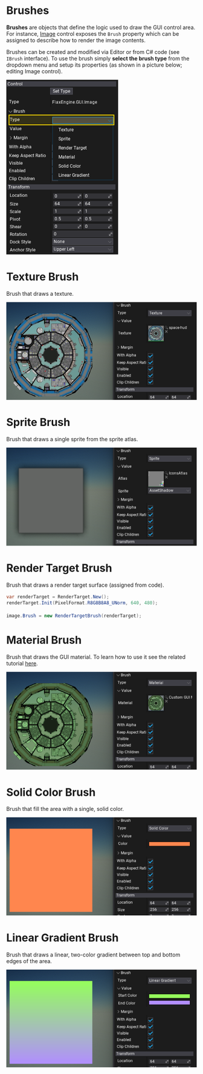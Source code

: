 # Brushes

**Brushes** are objects that define the logic used to draw the GUI control area. For instance, [Image](../controls/image.md) control exposes the `Brush` property which can be assigned to describe how to render the image contents.

Brushes can be created and modified via Editor or from C# code (see `IBrush` interface).
To use the brush simply **select the brush type** from the dropdown menu and setup its properties (as shown in a picture below; editing Image control).

![Edit Brush](media/brush-set-type.png)

# Texture Brush

Brush that draws a texture.

![Texture Brush](media/brush-texture.png)

# Sprite Brush

Brush that draws a single sprite from the sprite atlas.

![Sprite Brush](media/brush-sprite.png)

# Render Target Brush

Brush that draws a render target surface (assigned from code).

```cs
var renderTarget = RenderTarget.New();
renderTarget.Init(PixelFormat.R8G8B8A8_UNorm, 640, 480);

image.Brush = new RenderTargetBrush(renderTarget);
```

# Material Brush

Brush that draws the GUI material. To learn how to use it see the related tutorial [here](../tutorials/create-gui-material.md).

![Material Brush](media/brush-material.png)

# Solid Color Brush

Brush that fill the area with a single, solid color.

![Solid Color Brush](media/brush-solid-color.png)

# Linear Gradient Brush

Brush that draws a linear, two-color gradient between top and bottom edges of the area.

![Linear Gradient Brush](media/brush-linear-gradient.png)
